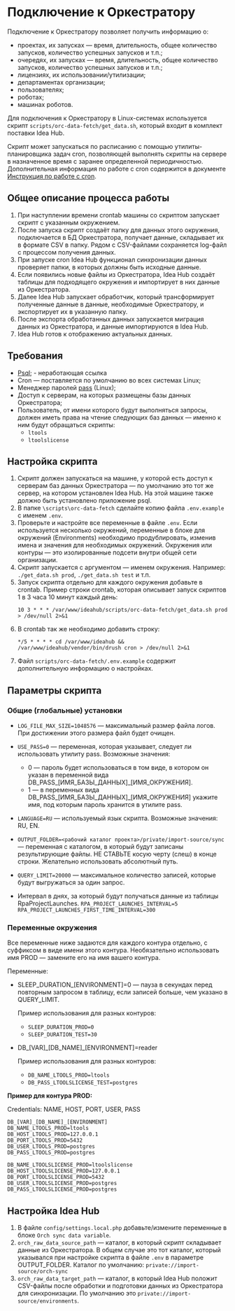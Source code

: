 # Подключение к Оркестратору

Подключение к Оркестратору позволяет получить информацию о:
 - проектах, их запусках — время, длительность, общее количество запусков, количество успешных запусков и т.п.;
 - очередях, их запусках — время, длительность, общее количество запусков, количество успешных запусков и т.п.;
 - лицензиях, их использовании/утилизации;
 - департаментах организации;
 - пользователях;
 - роботах;
 - машинах роботов.

Для подключения к Оркестратору в Linux-системах используется скрипт `scripts/orc-data-fetch/get_data.sh`, который входит в комплект поставки Idea Hub. 

Скрипт может запускаться по расписанию с помощью утилиты-планировщика задач cron, позволяющей выполнять скрипты на сервере в назначенное время с заранее определенной периодичностью. Дополнительная информация по работе с cron содержится в документе [Инструкция по работе с cron](https://docs.primo-rpa.ru/primo-rpa/primo-idea-hub/cron).

## Общее описание процесса работы

1. При наступлении времени crontab машины со скриптом запускает скрипт с указанным окружением. 
1. После запуска скрипт создаёт папку для данных этого окружения, подключается в БД Оркестратора, получает данные, складывает их в формате CSV в папку. Рядом с CSV-файлами сохраняется log-файл с процессом получения данных.
1. При запуске cron Idea Hub функционал синхронизации данных проверяет папки, в которых должны быть исходные данные. 
1. Если появились новые файлы из Оркестратора, Idea Hub создаёт таблицы для подходящего окружения и импортирует в них данные из Оркестратора. 
1. Далее Idea Hub запускает обработчик, который трансформирует полученные данные в данные, необходимые Оркестратору, и экспортирует их в указанную папку. 
1. После экспорта обработанных данных запускается миграция данных из Оркестратора, и данные импортируются в Idea Hub. 
1. Idea Hub готов к отображению актуальных данных.

## Требования

* [Psql](https://postgrespro.ru/&sa=D&source=docs&ust=1702476704920204&usg=AOvVaw3K8f-Xb71DoDMk3Cu4xoJm); - неработающая ссылка
* Сron — поставляется по умолчанию во всех системах Linux;
* Менеджер паролей [pass](https://www.passwordstore.org/) (Linux);
* Доступ к серверам, на которых размещены базы данных Оркестратора;
* Пользователь, от имени которого будут выполняться запросы, должен иметь права на чтение следующих баз данных — именно к ним будут обращаться скрипты:  
  * `ltools`
  * `ltoolslicense`

## Настройка скрипта

1. Скрипт должен запускаться на машине, у которой есть доступ к серверам баз данных Оркестратора — по умолчанию это тот же сервер, на котором установлен Idea Hub. На этой машине также должно быть установлено приложение psql.
1. В папке `\scripts\orc-data-fetch` сделайте копию файла `.env.example` с именем `.env`.
1. Проверьте и настройте все переменные в файле `.env`. Если используется несколько окружений, переменные в блоке для окружений (Environments) необходимо продублировать, изменив имена и значения для необходимых окружений. Окружения или контуры — это изолированные подсети внутри общей сети организации. 
1. Скрипт запускается с аргументом — именем окружения. Например: `./get_data.sh prod`, `./get_data.sh test` и т.п.
1. Запуск скрипта отдельно для каждого окружения добавьте в crontab. Пример строки crontab, которая описывает запуск скриптов 1 в 3 часа 10 минут каждый день:
   ```
   10 3 * * * /var/www/ideahub/scripts/orc-data-fetch/get_data.sh prod > /dev/null 2>&1
   ```
1. В crontab так же необходимо добавить строку:
   ```
   */5 * * * * cd /var/www/ideahub && /var/www/ideahub/vendor/bin/drush cron > /dev/null 2>&1
   ``` 
1. Файл `scripts/orc-data-fetch/.env.example` содержит дополнительную информацию о настройках.

## Параметры скрипта

### Общие (глобальные) установки

- `LOG_FILE_MAX_SIZE=1048576` — максимальный размер файла логов. При достижении этого размера файл будет очищен.
- `USE_PASS=0` — переменная, которая указывает, следует ли использовать утилиту pass. Возможные значения:
   - 0 — пароль будет использоваться в том виде, в котором он указан в переменной вида DB\_PASS\_[ИМЯ\_БАЗЫ\_ДАННЫХ]\_[ИМЯ_ОКРУЖЕНИЯ].
   - 1 — в переменных вида DB\_PASS\_[ИМЯ\_БАЗЫ\_ДАННЫХ]\_[ИМЯ_ОКРУЖЕНИЯ] укажите имя, под которым пароль хранится в утилите pass. 
- `LANGUAGE=RU` — используемый язык скрипта. Возможные значения: RU, EN.
- `OUTPUT_FOLDER=<рабочий каталог проекта>/private/import-source/sync` — переменная с каталогом, в который будут записаны результирующие файлы. НЕ СТАВЬТЕ косую черту (слеш) в конце строки. Желательно использовать абсолютный путь.
- `QUERY_LIMIT=20000` — максимальное количество записей, которые будут выгружаться за один запрос.

- Интервал в днях, за который будут получаться данные из таблицы RpaProjectLaunches.
`RPA_PROJECT_LAUNCHES_INTERVAL=5`
`RPA_PROJECT_LAUNCHES_FIRST_TIME_INTERVAL=300`

### Переменные окружения

Все переменные ниже задаются для каждого контура отдельно, с суффиксом в виде имени этого контура. Необязательно использовать имя PROD — замените его на имя вашего контура. 

Переменные:
* SLEEP_DURATION_[ENVIRONMENT]=0 — пауза в секундах перед повторным запросом в таблицу, если записей больше, чем указано в QUERY_LIMIT.

  Пример использования для разных контуров:
  * `SLEEP_DURATION_PROD=0`
  * `SLEEP_DURATION_TEST=30`

* DB\_[VAR]\_[DB_NAME]_[ENVIRONMENT]=reader

  Пример использования для разных контуров:
  * `DB_NAME_LTOOLS_PROD=ltools`
  * `DB_PASS_LTOOLSLICENSE_TEST=postgres`

**Пример для контура PROD:**

Credentials: NAME, HOST, PORT, USER, PASS
```
DB_[VAR]_[DB_NAME]_[ENVIRONMENT]
DB_NAME_LTOOLS_PROD=ltools
DB_HOST_LTOOLS_PROD=127.0.0.1
DB_PORT_LTOOLS_PROD=5432
DB_USER_LTOOLS_PROD=postgres
DB_PASS_LTOOLS_PROD=postgres

DB_NAME_LTOOLSLICENSE_PROD=ltoolslicense
DB_HOST_LTOOLSLICENSE_PROD=127.0.0.1
DB_PORT_LTOOLSLICENSE_PROD=5432
DB_USER_LTOOLSLICENSE_PROD=postgres
DB_PASS_LTOOLSLICENSE_PROD=postgres
```

## Настройка Idea Hub

1. В файле `config/settings.local.php` добавьте/измените переменные в блоке `Orch sync data variable`.
1. `orch_raw_data_source_path` — каталог, в который скрипт складывает данные из Оркестратора. В общем случае это тот каталог, который указывался при настройке скрипта в файле `.env` в параметре OUTPUT_FOLDER. Каталог по умолчанию: `private://import-source/orch-sync`
1. `orch_raw_data_target_path` — каталог, в который Idea Hub положит CSV-файлы после обработки и подготовки данных из Оркестратора для синхронизации. По умолчанию это `private://import-source/environments`.


